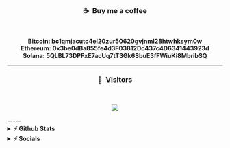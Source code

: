 ### <p align="center">☕ &nbsp;Buy me a coffee</p>
<br>
<p align="center"><strong>
  Bitcoin: bc1qmjacutc4el20zur50620gvjnml28htwhksym0w<br>
  Ethereum: 0x3be0dBa855fe4d3F03812Dc437c4D6341443923d<br>
  Solana: 5QLBL73DPFxE7acUq7tT3Gk6SbuE3fFWiuKi8MbribSQ<br>
</strong></p>

-----

### <p align="center">👀 &nbsp;Visitors</p>
<br>
<p align="center">
  <img src="https://profile-counter.glitch.me/disbuted/count.svg" />
</p>
-----
<details>	
  <summary><b>⚡ Github Stats</b></summary>

  <br />
 <img height="180em" src="https://github-readme-stats-eight-theta.vercel.app/api?username=disbuted&show_icons=true&theme=react&include_all_commits=true&locale=fr"/>
 <img height="150em" src="https://github-readme-stats-eight-theta.vercel.app/api/top-langs/?username=disbuted&layout=compact&langs_count=8&theme=react&locale=fr"/>
</details>


<details>	
  <summary><b>⚡ Socials</b></summary>

- Discord: [realism#7323]

- Telegram: [COMING SOON]
</details>
